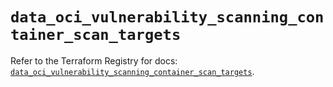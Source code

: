 # `data_oci_vulnerability_scanning_container_scan_targets`

Refer to the Terraform Registry for docs: [`data_oci_vulnerability_scanning_container_scan_targets`](https://registry.terraform.io/providers/oracle/oci/6.18.0/docs/data-sources/vulnerability_scanning_container_scan_targets).
